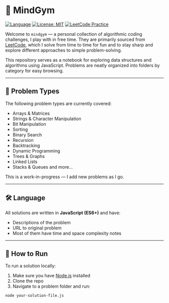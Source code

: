 # 🧠 MindGym

[![Language](https://img.shields.io/badge/language-JavaScript-yellow?logo=javascript)](https://developer.mozilla.org/en-US/docs/Web/JavaScript)
[![License: MIT](https://img.shields.io/badge/license-MIT-blue.svg)](LICENSE.txt)
[![LeetCode Practice](https://img.shields.io/badge/leetcode-practice-orange?logo=leetcode)](https://leetcode.com/)

Welcome to `mindgym` — a personal collection of algorithmic coding challenges, I play with in free time. 
They are primarily sourced from [LeetCode](https://leetcode.com/), which I solve from time to time for fun and to stay sharp and explore different approaches to simple problem-solving.

This repository serves as a notebook for exploring data structures and algorithms using JavaScript. Problems are neatly organized into folders by category for easy browsing.

---

## 🧩 Problem Types

The following problem types are currently covered:

- Arrays & Matrices
- Strings & Character Manipulation
- Bit Manipulation
- Sorting 
- Binary Search
- Recursion 
- Backtracking
- Dynamic Programming
- Trees & Graphs
- Linked Lists
- Stacks & Queues and more...

This is a work-in-progress — I add new problems as I go.

---

## 🛠️ Language

All solutions are written in **JavaScript (ES6+)** and have:

- Descriptions of the problem
- URL to original problem 
- Most of them have time and space complexity notes

---

## 🧪 How to Run

To run a solution locally:

1. Make sure you have [Node.js](https://nodejs.org/) installed
2. Clone the repo
3. Navigate to a problem folder and run:

```bash
node your-solution-file.js